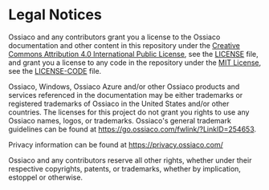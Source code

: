# Legal Notices

Ossiaco and any contributors grant you a license to the Ossiaco documentation and other content
in this repository under the [Creative Commons Attribution 4.0 International Public License](https://creativecommons.org/licenses/by/4.0/legalcode),
see the [LICENSE](LICENSE) file, and grant you a license to any code in the repository under the [MIT License](https://opensource.org/licenses/MIT), see the
[LICENSE-CODE](LICENSE-CODE) file.

Ossiaco, Windows, Ossiaco Azure and/or other Ossiaco products and services referenced in the documentation
may be either trademarks or registered trademarks of Ossiaco in the United States and/or other countries.
The licenses for this project do not grant you rights to use any Ossiaco names, logos, or trademarks.
Ossiaco's general trademark guidelines can be found at https://go.ossiaco.com/fwlink/?LinkID=254653.

Privacy information can be found at https://privacy.ossiaco.com/

Ossiaco and any contributors reserve all other rights, whether under their respective copyrights, patents,
or trademarks, whether by implication, estoppel or otherwise.
